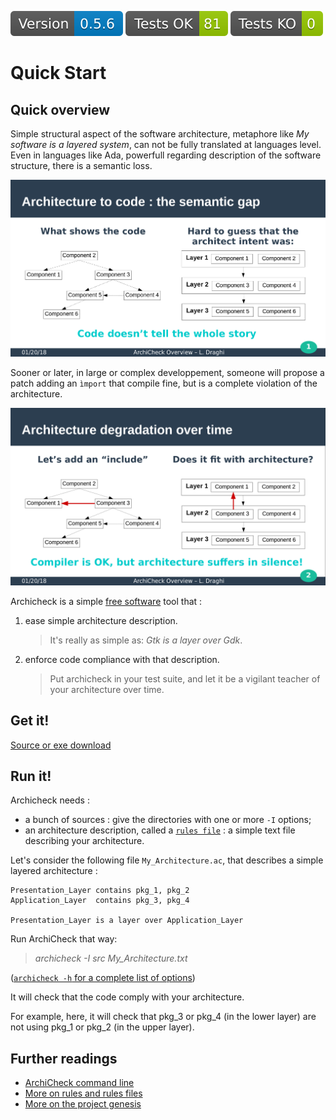 ![](version.svg) ![](tests_ok.svg) ![](tests_ko.svg)

Quick Start
===========

Quick overview
-------------------

Simple structural aspect of the software architecture, metaphore like _My software is a layered system_, can not be fully translated at languages level. Even in languages like Ada, powerfull regarding description of the software structure, there is a semantic loss.

![The code doesn't tell the whole story!](semantic_gap.png)

Sooner or later, in large or complex developpement, someone will propose a patch adding an `ìmport` that compile fine, but is a complete violation of the architecture.

![Architecture degradation over time](architecture_degradation.png)

Archicheck is a simple [free software](copying.md) tool that :

1. ease simple architecture description.  
   > It's really as simple as: _Gtk is a layer over Gdk_.
2. enforce code compliance with that description.  
   > Put archicheck in your test suite, and let it be a vigilant teacher of your architecture over time.

Get it!
-------

[Source or exe download](building.md)

Run it!
-------

Archicheck needs :

- a bunch of sources : give the directories with one or more `-I` options;
- an architecture description, called a [`rules file`](rules.md) : a simple text file describing your architecture.

Let's consider the following file `My_Architecture.ac`, that describes a simple layered architecture :

```
Presentation_Layer contains pkg_1, pkg_2
Application_Layer  contains pkg_3, pkg_4

Presentation_Layer is a layer over Application_Layer
```

Run ArchiCheck that way:  
> _archicheck -I src My_Architecture.txt_  

([`archicheck -h` for a complete list of options](cmd_line.md))

It will check that the code comply with your architecture.

For example, here, it will check that pkg_3 or pkg_4 (in the lower layer) are not using pkg_1 or pkg_2 (in the upper layer).


Further readings 
----------------

- [ArchiCheck command line](cmd_line.md)
- [More on rules and rules files](rules.md)
- [More on the project genesis](why.md)
